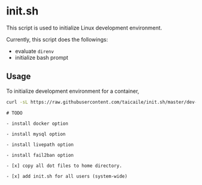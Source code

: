 # init.sh

This script is used to initialize Linux development environment.

Currently, this script does the followings:

- evaluate `direnv`
- initialize bash prompt

## Usage

To initialize development environment for a container,

```bash
curl -sL https://raw.githubusercontent.com/taicaile/init.sh/master/dev-init.sh | sudo bash
```

```text
# TODO

- install docker option

- install mysql option

- install livepath option

- install fail2ban option

- [x] copy all dot files to home directory.

- [x] add init.sh for all users (system-wide)
```
